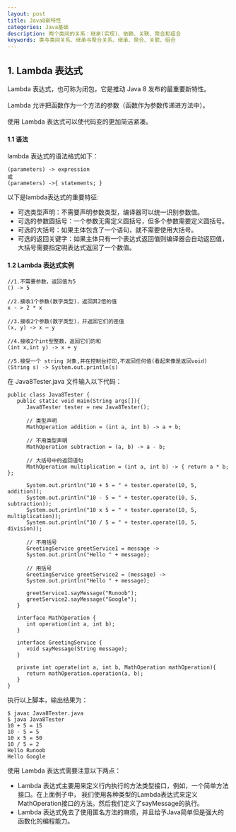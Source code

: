 ```yaml
---
layout: post
title: Java8新特性
categories: Java基础
description: 两个类间的关系：继承(实现)、依赖、关联、聚合和组合
keywords: 类与类间关系、继承与聚合关系、继承、聚合、关联、组合
---
```

## 1. Lambda 表达式
Lambda 表达式，也可称为闭包，它是推动 Java 8 发布的最重要新特性。  
<br/>
Lambda 允许把函数作为一个方法的参数（函数作为参数传递进方法中）。  
<br/>
使用 Lambda 表达式可以使代码变的更加简洁紧凑。  
#### 1.1 语法
lambda 表达式的语法格式如下：  
```
(parameters) -> expression
或
(parameters) ->{ statements; }
```
以下是lambda表达式的重要特征:  

- 可选类型声明：不需要声明参数类型，编译器可以统一识别参数值。  
- 可选的参数圆括号：一个参数无需定义圆括号，但多个参数需要定义圆括号。  
- 可选的大括号：如果主体包含了一个语句，就不需要使用大括号。  
- 可选的返回关键字：如果主体只有一个表达式返回值则编译器会自动返回值，大括号需要指定明表达式返回了一个数值。  
#### 1.2 Lambda 表达式实例

```
//1.不需要参数，返回值为5
() -> 5

//2.接收1个参数(数字类型)，返回其2倍的值
x - > 2 * x

//3.接收2个参数(数字类型)，并返回它们的差值
(x, y) -> x – y

//4.接收2个int型整数，返回它们的和
(int x,int y) -> x + y

//5.接受一个 string 对象,并在控制台打印,不返回任何值(看起来像是返回void)  
(String s) -> System.out.println(s)

```
在 Java8Tester.java 文件输入以下代码：  

```
public class Java8Tester {
   public static void main(String args[]){
      Java8Tester tester = new Java8Tester();
        
      // 类型声明
      MathOperation addition = (int a, int b) -> a + b;
        
      // 不用类型声明
      MathOperation subtraction = (a, b) -> a - b;
        
      // 大括号中的返回语句
      MathOperation multiplication = (int a, int b) -> { return a * b; };
        
      System.out.println("10 + 5 = " + tester.operate(10, 5, addition));
      System.out.println("10 - 5 = " + tester.operate(10, 5, subtraction));
      System.out.println("10 x 5 = " + tester.operate(10, 5, multiplication));
      System.out.println("10 / 5 = " + tester.operate(10, 5, division));
        
      // 不用括号
      GreetingService greetService1 = message ->
      System.out.println("Hello " + message);
        
      // 用括号
      GreetingService greetService2 = (message) ->
      System.out.println("Hello " + message);
        
      greetService1.sayMessage("Runoob");
      greetService2.sayMessage("Google");
   }
    
   interface MathOperation {
      int operation(int a, int b);
   }
    
   interface GreetingService {
      void sayMessage(String message);
   }
    
   private int operate(int a, int b, MathOperation mathOperation){
      return mathOperation.operation(a, b);
   }
}
```
执行以上脚本，输出结果为：  
```
$ javac Java8Tester.java 
$ java Java8Tester
10 + 5 = 15
10 - 5 = 5
10 x 5 = 50
10 / 5 = 2
Hello Runoob
Hello Google
```

使用 Lambda 表达式需要注意以下两点：  

- Lambda 表达式主要用来定义行内执行的方法类型接口，例如，一个简单方法接口。在上面例子中，
我们使用各种类型的Lambda表达式来定义MathOperation接口的方法。然后我们定义了sayMessage的执行。  
- Lambda 表达式免去了使用匿名方法的麻烦，并且给予Java简单但是强大的函数化的编程能力。

```
```


